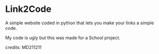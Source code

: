 # Link2Code
A simple website coded in python that lets you make your links a simple code.

My code is ugly but this was made for a School project.

credits:
MD211211

